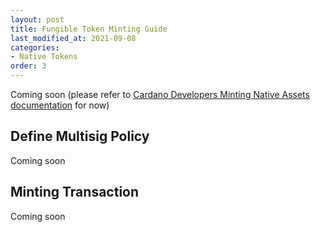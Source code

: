 ```yaml
---
layout: post
title: Fungible Token Minting Guide
last_modified_at: 2021-09-08
categories:
- Native Tokens
order: 3
---
```


Coming soon (please refer to [Cardano Developers Minting Native Assets documentation](https://developers.cardano.org/docs/native-tokens/minting) for now)

## Define Multisig Policy
Coming soon

## Minting Transaction
Coming soon
